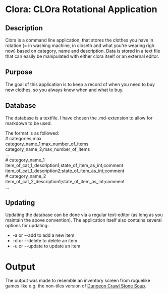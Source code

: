 # Clora: CLOra Rotational Application
## Description
Clora is a command line application, that stores the clothes you have in rotation (= in washing machine, in closeth and what you're wearing righ now) based on category, name and description.
Data is stored in a text file that can easily be manipulated with either clora itself or an external editor.

## Purpose
The goal of this application is to keep a record of when you need to buy new clothes, so you always know when and what to buy.

## Database
The database is a textfile. I have chosen the .md-extension to allow for markdown to be used.  

The format is as followed:  
    # categories;max  
    category_name_1;max_number_of_items  
    category_name_2;max_number_of_items  
    ...  
    # category_name_1  
    item_of_cat_1_description1;state_of_item_as_int;comment  
    item_of_cat_1_description2;state_of_item_as_int;comment  
    # category_name_2  
    item_of_cat_2_description1;state_of_item_as_int;comment  
    ...  

## Updating
Updating the database can be done via a regular text-editor (as long as you maintain the above convention).
The application itself also contains several options for updating:  
- -a or --add to add a new item  
- -d or --delete to delete an item  
- -u or --update to update an item

# Output
The output was made to resemble an inventory screen from roguelike games like e.g. the non-tiles version of <a href="http://crawl.develz.org/wordpress/" target="_new">Dungeon Crawl Stone Soup</a>.
